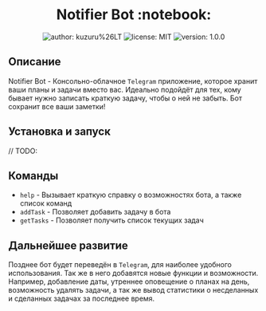 <h1 align="center">Notifier Bot :notebook:</h1>
<p align="center">
  <img src="https://img.shields.io/badge/author-Kuzuru%20%26%20LT-blue" alt="author: kuzuru%26LT">
  <img src="https://img.shields.io/npm/l/apache" alt="license: MIT">
  <img src="https://img.shields.io/badge/version-1.0.0-blue" alt="version: 1.0.0">
 </p>

## Описание
Notifier Bot - Консольно-облачное `Telegram` приложение, которое хранит ваши планы и задачи вместо
вас. Идеально подойдёт для тех, кому бывает нужно записать краткую задачу,
чтобы о ней не забыть. Бот сохранит все ваши заметки!

## Установка и запуск
// TODO:

## Команды

- `help` - Вызывает краткую справку о возможностях бота, а также список команд
- `addTask` - Позволяет добавить задачу в бота
- `getTasks` - Позволяет получить список текущих задач

## Дальнейшее развитие
Позднее бот будет переведён в `Telegram`, для наиболее удобного использования.
Так же в него добавятся новые функции и возможности. Например, добавление даты,
утреннее оповещение о планах на день, возможность удалять задачи, а так же
вывод статистики о несделанных и сделанных задачах за последнее время.